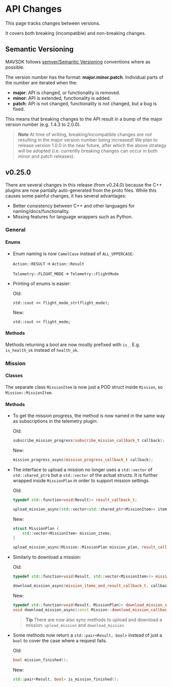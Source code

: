 # API Changes

This page tracks changes between versions.

It covers both breaking (incompatible) and non-breaking changes.

## Semantic Versioning

MAVSDK follows [semver/Semantic Versioning](https://semver.org/) conventions where as possible.

The version number has the format: **major.minor.patch**.
Individual parts of the number are iterated when the:

- **major**: API is changed, or functionality is removed.
- **minor**: API is extended, functionality is added.
- **patch**: API is not changed, functionality is not changed, but a bug is fixed.

This means that breaking changes to the API result in a bump of the major version number (e.g. 1.4.3 to 2.0.0).

> **Note** At time of writing, breaking/incompatible changes *are not* resulting in the major version number being increased! 
  We plan to release version 1.0.0 in the near future, after which the above strategy will be adopted (i.e. currently breaking changes can occur in both minor and patch releases).


## v0.25.0

There are several changes in this release (from v0.24.0) because the C++ plugins are now partially auto-generated from the proto files. While this causes some painful changes, it has several advantages:
- Better consistency between C++ and other languages for naming/docs/functionality.
- Missing features for language wrappers such as Python.

### General

#### Enums

- Enum naming is now `CamelCase` instead of `ALL_UPPERCASE`:

  `Action::RESULT` -> `Action::Result`
  
  `Telemetry::FLIGHT_MODE` -> `Telemetry::FlightMode`

- Printing of enums is easier:
  
  Old:
  ```
  std::cout << flight_mode_str(flight_mode);
  ```
  New:
  ```
  std::cout << flight_mode;
  ```

#### Methods

Methods returning a bool are now mostly prefixed with `is_`. E.g. `is_health_ok` instead of `health_ok`.

### Mission

#### Classes

The separate class `MissionItem` is now just a POD struct inside `Mission`, so `Mission::MissionItem`.

#### Methods

- To get the mission progress, the method is now named in the same way as subscriptions in the telemetry plugin:

  Old:
  ```cpp
  subscribe_mission_progress(subscribe_mission_callback_t callback);
  ```
  New:
  ```cpp
  mission_progress_async(mission_progress_callback_t callback);
  ```

- The interface to upload a mission no longer uses a `std::vector` of `std::shared_ptr`s but a `std::vector` of the actual structs.
  It is further wrapped inside `MissionPlan` in order to support mission settings.

  Old:
  ```cpp
  typedef std::function<void(Result)> result_callback_t;

  upload_mission_async(std::vector<std::shared_ptr<MissionItem>> items, result_callback_t callback);
  ```
  New:
  ```cpp
  struct MissionPlan {
      std::vector<MissionItem> mission_items;
  }

  upload_mission_async(Mission::MissionPlan mission_plan, result_callback_t callback);
  ```

- Similarly to download a mission:

  Old:
  ```cpp
  typedef std::function<void(Result, std::vector<MissionItem>)> mission_items_and_result_callback_t;
  
  download_mission_async(mission_items_and_result_callback_t, callback)
  ```
  New:
  ```cpp
  typedef std::function<void(Result, MissionPlan)> download_mission_callback_t;
  void download_mission_async(const Mission::download_mission_callback_t& callback);
  ```

  > **Tip** There are now also sync methods to upload and download a mission: `upload_mission` and `download_mission`.

- Some methods now return a `std::pair<Result, bool>` instead of just a `bool` to cover the case where a request fails.

  Old:
  ```cpp
  bool mission_finished();
  ```
  New:
  ```cpp
  std::pair<Result, bool> is_mission_finished();
  ```
